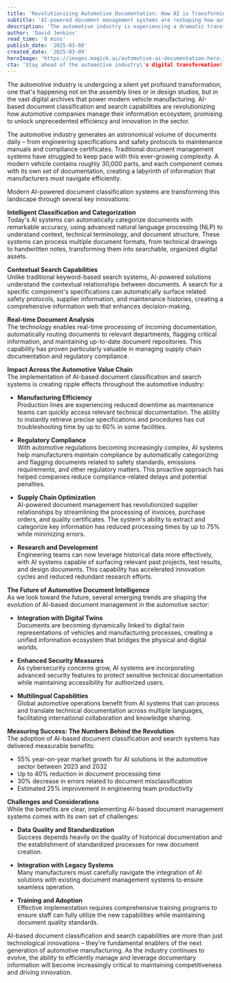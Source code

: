 ```yaml
---
title: 'Revolutionizing Automotive Documentation: How AI is Transforming the Industry's Information Management'
subtitle: 'AI-powered document management systems are reshaping how automotive companies handle information'
description: 'The automotive industry is experiencing a dramatic transformation in how it manages information through AI-powered document classification and search systems. These technologies are streamlining operations, improving efficiency, and enabling better decision-making across manufacturing, compliance, and research functions.'
author: 'David Jenkins'
read_time: '8 mins'
publish_date: '2025-03-08'
created_date: '2025-03-09'
heroImage: 'https://images.magick.ai/automotive-ai-documentation-hero.jpg'
cta: 'Stay ahead of the automotive industry\'s digital transformation! Follow us on LinkedIn for the latest insights on AI-powered documentation management and other technological innovations reshaping the future of manufacturing.'
---
```


The automotive industry is undergoing a silent yet profound transformation, one that's happening not on the assembly lines or in design studios, but in the vast digital archives that power modern vehicle manufacturing. AI-based document classification and search capabilities are revolutionizing how automotive companies manage their information ecosystem, promising to unlock unprecedented efficiency and innovation in the sector.

The automotive industry generates an astronomical volume of documents daily – from engineering specifications and safety protocols to maintenance manuals and compliance certificates. Traditional document management systems have struggled to keep pace with this ever-growing complexity. A modern vehicle contains roughly 30,000 parts, and each component comes with its own set of documentation, creating a labyrinth of information that manufacturers must navigate efficiently.

Modern AI-powered document classification systems are transforming this landscape through several key innovations:

**Intelligent Classification and Categorization**  
Today's AI systems can automatically categorize documents with remarkable accuracy, using advanced natural language processing (NLP) to understand context, technical terminology, and document structure. These systems can process multiple document formats, from technical drawings to handwritten notes, transforming them into searchable, organized digital assets.

**Contextual Search Capabilities**  
Unlike traditional keyword-based search systems, AI-powered solutions understand the contextual relationships between documents. A search for a specific component's specifications can automatically surface related safety protocols, supplier information, and maintenance histories, creating a comprehensive information web that enhances decision-making.

**Real-time Document Analysis**  
The technology enables real-time processing of incoming documentation, automatically routing documents to relevant departments, flagging critical information, and maintaining up-to-date document repositories. This capability has proven particularly valuable in managing supply chain documentation and regulatory compliance.

**Impact Across the Automotive Value Chain**  
The implementation of AI-based document classification and search systems is creating ripple effects throughout the automotive industry:

- **Manufacturing Efficiency**  
Production lines are experiencing reduced downtime as maintenance teams can quickly access relevant technical documentation. The ability to instantly retrieve precise specifications and procedures has cut troubleshooting time by up to 60% in some facilities.

- **Regulatory Compliance**  
With automotive regulations becoming increasingly complex, AI systems help manufacturers maintain compliance by automatically categorizing and flagging documents related to safety standards, emissions requirements, and other regulatory matters. This proactive approach has helped companies reduce compliance-related delays and potential penalties.

- **Supply Chain Optimization**  
AI-powered document management has revolutionized supplier relationships by streamlining the processing of invoices, purchase orders, and quality certificates. The system's ability to extract and categorize key information has reduced processing times by up to 75% while minimizing errors.

- **Research and Development**  
Engineering teams can now leverage historical data more effectively, with AI systems capable of surfacing relevant past projects, test results, and design documents. This capability has accelerated innovation cycles and reduced redundant research efforts.

**The Future of Automotive Document Intelligence**  
As we look toward the future, several emerging trends are shaping the evolution of AI-based document management in the automotive sector:

- **Integration with Digital Twins**  
Documents are becoming dynamically linked to digital twin representations of vehicles and manufacturing processes, creating a unified information ecosystem that bridges the physical and digital worlds.

- **Enhanced Security Measures**  
As cybersecurity concerns grow, AI systems are incorporating advanced security features to protect sensitive technical documentation while maintaining accessibility for authorized users.

- **Multilingual Capabilities**  
Global automotive operations benefit from AI systems that can process and translate technical documentation across multiple languages, facilitating international collaboration and knowledge sharing.

**Measuring Success: The Numbers Behind the Revolution**  
The adoption of AI-based document classification and search systems has delivered measurable benefits:

- 55% year-on-year market growth for AI solutions in the automotive sector between 2023 and 2032
- Up to 40% reduction in document processing time
- 30% decrease in errors related to document misclassification
- Estimated 25% improvement in engineering team productivity

**Challenges and Considerations**  
While the benefits are clear, implementing AI-based document management systems comes with its own set of challenges:

- **Data Quality and Standardization**  
Success depends heavily on the quality of historical documentation and the establishment of standardized processes for new document creation.

- **Integration with Legacy Systems**  
Many manufacturers must carefully navigate the integration of AI solutions with existing document management systems to ensure seamless operation.

- **Training and Adoption**  
Effective implementation requires comprehensive training programs to ensure staff can fully utilize the new capabilities while maintaining document quality standards.

AI-based document classification and search capabilities are more than just technological innovations – they're fundamental enablers of the next generation of automotive manufacturing. As the industry continues to evolve, the ability to efficiently manage and leverage documentary information will become increasingly critical to maintaining competitiveness and driving innovation.